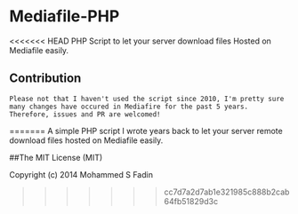 Mediafile-PHP
=============

<<<<<<< HEAD
PHP Script to let your server download files Hosted on Mediafile easily.

## Contribution
    Please not that I haven't used the script since 2010, I'm pretty sure many changes have occured in Mediafire for the past 5 years. Therefore, issues and PR are welcomed!
=======
A simple PHP script I wrote years back to let your server remote download files hosted on Mediafile easily.

##The MIT License (MIT)

Copyright (c) 2014 Mohammed S Fadin
>>>>>>> cc7d7a2d7ab1e321985c888b2cab64fb51829d3c
